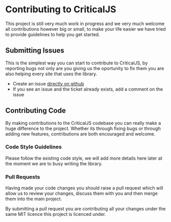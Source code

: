 # Contributing to CriticalJS

This project is still very much work in progress and we very much welcome all contributions however big or small, 
to make your life easier we have tried to provide guidelines to help you get started.

## Submitting Issues

This is the simplest way you can start to contribute to CriticalJS, by reporting bugs not only are you giving us
the oportunity to fix them you are also helping every site that uses the library. 

* Create an issue [directly on github](https://github.com/jonathan-fielding/criticaljs/issues/new)
* If you see an issue and the ticket already exists, add a comment on the issue

## Contributing Code

By making contributions to the CriticalJS codebase you can really make a huge difference to the project. Whether its
through fixing bugs or through adding new features, contributions are both encouraged and welcome.

### Code Style Guidelines

Please follow the existing code style, we will add more details here later at the moment we are to busy writing the library.

### Pull Requests

Having made your code changes you should raise a pull request which will allow us to review your changes, discuss them with
you and then merge them into the main project.

By submitting a pull request you are contributing all your changes under the same MIT licence this project is licenced 
under.